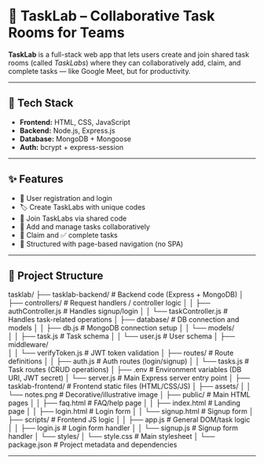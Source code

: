 # 🧪 TaskLab – Collaborative Task Rooms for Teams

**TaskLab** is a full-stack web app that lets users create and join shared task rooms (called *TaskLabs*) where they can collaboratively add, claim, and complete tasks — like Google Meet, but for productivity.

---

## 🔧 Tech Stack

- **Frontend:** HTML, CSS, JavaScript
- **Backend:** Node.js, Express.js
- **Database:** MongoDB + Mongoose
- **Auth:** bcrypt + express-session

---

## ✨ Features

- 🔐 User registration and login
- 🏷️ Create TaskLabs with unique codes
- 🚪 Join TaskLabs via shared code
- 📝 Add and manage tasks collaboratively
- 🙋 Claim and ✅ complete tasks
- 🧱 Structured with page-based navigation (no SPA)

---

## 📁 Project Structure

tasklab/
├── tasklab-backend/                # Backend code (Express + MongoDB)
│   ├── controllers/                # Request handlers / controller logic
│   │   ├── authController.js       # Handles signup/login
│   │   └── taskController.js       # Handles task-related operations
│   ├── database/                   # DB connection and models
│   │   ├── db.js                   # MongoDB connection setup
│   │   └── models/                 
│   │       ├── task.js             # Task schema
│   │       └── user.js             # User schema
│   ├── middleware/                
│   │   └── verifyToken.js          # JWT token validation
│   ├── routes/                     # Route definitions
│   │   ├── auth.js                 # Auth routes (login/signup)
│   │   └── tasks.js                # Task routes (CRUD operations)
│   ├── .env                        # Environment variables (DB URI, JWT secret)
│   └── server.js                   # Main Express server entry point
│
├── tasklab-frontend/               # Frontend static files (HTML/CSS/JS)
│   ├── assets/
│   │   └── notes.png               # Decorative/illustrative image
│   ├── public/                     # Main HTML pages
│   │   ├── faq.html                # FAQ/help page
│   │   ├── index.html              # Landing page
│   │   ├── login.html              # Login form
│   │   └── signup.html             # Signup form
│   ├── scripts/                    # Frontend JS logic
│   │   ├── app.js                  # General DOM/task logic
│   │   ├── login.js                # Login form handler
│   │   └── signup.js               # Signup form handler
│   └── styles/
│       └── style.css               # Main stylesheet
│
└── package.json                    # Project metadata and dependencies

---
